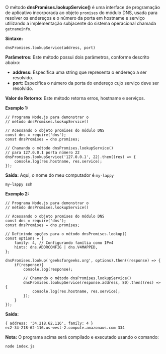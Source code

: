 
O método **dnsPromises.lookupService()** é uma interface de programação de aplicativo incorporada ao objeto `promises` do módulo DNS, usada para resolver os endereços e o número da porta em hostname e serviço utilizando a implementação subjacente do sistema operacional chamada `getnameinfo`.

**Sintaxe:**

```
dnsPromises.lookupService(address, port)
```

**Parâmetros:** Este método possui dois parâmetros, conforme descrito abaixo:

- **address:** Especifica uma string que representa o endereço a ser resolvido.
- **port:** Especifica o número da porta do endereço cujo serviço deve ser resolvido.

**Valor de Retorno:** Este método retorna erros, hostname e serviços.

**Exemplo 1:**

```
// Programa Node.js para demonstrar o
// método dnsPromises.lookupService()

// Acessando o objeto promises do módulo DNS
const dns = require('dns');
const dnsPromises = dns.promises;

// Chamando o método dnsPromises.lookupService()
// para 127.0.0.1 porta número 22
dnsPromises.lookupService('127.0.0.1', 22).then((res) => {
    console.log(res.hostname, res.service);
});
```

**Saída:** Aqui, o nome do meu computador é `my-lappy`

```
my-lappy ssh
```

**Exemplo 2:**

```
// Programa Node.js para demonstrar o
// método dnsPromises.lookupService()

// Acessando o objeto promises do módulo DNS
const dns = require('dns');
const dnsPromises = dns.promises;

// Definindo opções para o método dnsPromises.lookup()
const options = {
    family: 4, // Configurando família como IPv4
    hints: dns.ADDRCONFIG | dns.V4MAPPED,
};

dnsPromises.lookup('geeksforgeeks.org', options).then((response) => {
    if(response){
        console.log(response);

        // Chamando o método dnsPromises.lookupService()
        dnsPromises.lookupService(response.address, 80).then((res) => {
            console.log(res.hostname, res.service);
        });
    }
});
```

**Saída:**

```
{ address: '34.218.62.116', family: 4 }
ec2-34-218-62-116.us-west-2.compute.amazonaws.com 334
```

**Nota:** O programa acima será compilado e executado usando o comando:

```
node index.js
```


